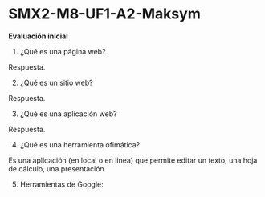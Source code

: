 # SMX2-M8-UF1-A2-Maksym

**Evaluación inicial**

1. ¿Qué es una página web?

Respuesta.

2. ¿Qué es un sitio web?

Respuesta.

3. ¿Qué es una aplicación web?

Respuesta.

4. ¿Qué es una herramienta ofimática?

Es una aplicación (en local o en linea) que permite editar un texto, una hoja de cálculo, una
presentación

5. Herramientas de Google:

